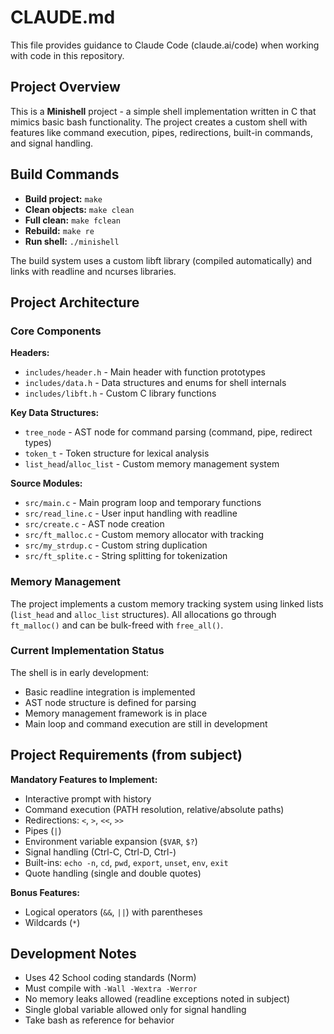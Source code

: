 # CLAUDE.md

This file provides guidance to Claude Code (claude.ai/code) when working with code in this repository.

## Project Overview

This is a **Minishell** project - a simple shell implementation written in C that mimics basic bash functionality. The project creates a custom shell with features like command execution, pipes, redirections, built-in commands, and signal handling.

## Build Commands

- **Build project:** `make`
- **Clean objects:** `make clean` 
- **Full clean:** `make fclean`
- **Rebuild:** `make re`
- **Run shell:** `./minishell`

The build system uses a custom libft library (compiled automatically) and links with readline and ncurses libraries.

## Project Architecture

### Core Components

**Headers:**
- `includes/header.h` - Main header with function prototypes
- `includes/data.h` - Data structures and enums for shell internals
- `includes/libft.h` - Custom C library functions

**Key Data Structures:**
- `tree_node` - AST node for command parsing (command, pipe, redirect types)
- `token_t` - Token structure for lexical analysis
- `list_head`/`alloc_list` - Custom memory management system

**Source Modules:**
- `src/main.c` - Main program loop and temporary functions
- `src/read_line.c` - User input handling with readline
- `src/create.c` - AST node creation
- `src/ft_malloc.c` - Custom memory allocator with tracking
- `src/my_strdup.c` - Custom string duplication
- `src/ft_splite.c` - String splitting for tokenization

### Memory Management

The project implements a custom memory tracking system using linked lists (`list_head` and `alloc_list` structures). All allocations go through `ft_malloc()` and can be bulk-freed with `free_all()`.

### Current Implementation Status

The shell is in early development:
- Basic readline integration is implemented
- AST node structure is defined for parsing
- Memory management framework is in place
- Main loop and command execution are still in development

## Project Requirements (from subject)

**Mandatory Features to Implement:**
- Interactive prompt with history
- Command execution (PATH resolution, relative/absolute paths)
- Redirections: `<`, `>`, `<<`, `>>`
- Pipes (`|`)
- Environment variable expansion (`$VAR`, `$?`)
- Signal handling (Ctrl-C, Ctrl-D, Ctrl-\)
- Built-ins: `echo -n`, `cd`, `pwd`, `export`, `unset`, `env`, `exit`
- Quote handling (single and double quotes)

**Bonus Features:**
- Logical operators (`&&`, `||`) with parentheses
- Wildcards (`*`)

## Development Notes

- Uses 42 School coding standards (Norm)
- Must compile with `-Wall -Wextra -Werror`
- No memory leaks allowed (readline exceptions noted in subject)
- Single global variable allowed only for signal handling
- Take bash as reference for behavior